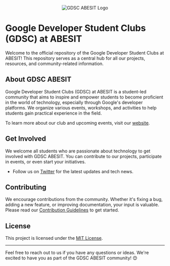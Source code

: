 
<p align="center">
  <img src="/assets/Logo.png width=83 height=83" alt="GDSC ABESIT Logo">

# Google Developer Student Clubs (GDSC) at ABESIT

Welcome to the official repository of the Google Developer Student Clubs at ABESIT! This repository serves as a central hub for all our projects, resources, and community-related information.

## About GDSC ABESIT

Google Developer Student Clubs (GDSC) at ABESIT is a student-led community that aims to inspire and empower students to become proficient in the world of technology, especially through Google's developer platforms. We organize various events, workshops, and activities to help students gain practical experience in the field.

To learn more about our club and upcoming events, visit our [website](https://gdsc-abesit.vercel.app/).

## Get Involved

We welcome all students who are passionate about technology to get involved with GDSC ABESIT. You can contribute to our projects, participate in events, or even start your initiatives.

- Follow us on [Twitter](https://twitter.com/gdscabesit) for the latest updates and tech news.

## Contributing

We encourage contributions from the community. Whether it's fixing a bug, adding a new feature, or improving documentation, your input is valuable. Please read our [Contribution Guidelines](CONTRIBUTING.md) to get started.

## License

This project is licensed under the [MIT License](LICENSE).

---

Feel free to reach out to us if you have any questions or ideas. We're excited to have you as part of the GDSC ABESIT community! 😊
